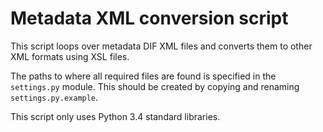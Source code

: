 # Metadata XML conversion script

This script loops over metadata DIF XML files and converts them to other
XML formats using XSL files.

The paths to where all required files are found is specified in the
`settings.py` module.
This should be created by copying and renaming `settings.py.example`.

This script only uses Python 3.4 standard libraries.
